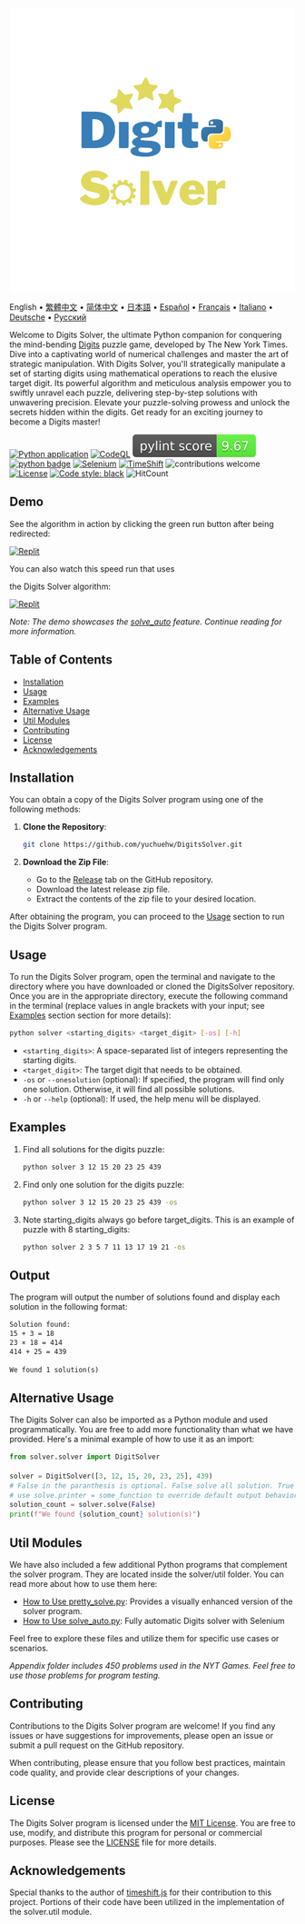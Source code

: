 <p align="center">
    <picture>
      <img 
        src="https://raw.githubusercontent.com/yuchuehw/DigitsSolver/main/new_logo.png" 
        alt="Digits Solver icon"
        width="500"
       />
    </picture>
<p>

English
 • [繁體中文](readme/README_zh-TW.md)
 • [简体中文](readme/README_zh-CN.md)
 • [日本語](readme/README_ja.md)
 • [Español](readme/README_es.md)
 • [Français](readme/README_fr.md)
 • [Italiano](readme/README_it.md)
 • [Deutsche](readme/README_de.md)
 • [Русский](readme/README_ru.md)

Welcome to Digits Solver, the ultimate Python companion for conquering the mind-bending [Digits](https://www.nytimes.com/games/digits) puzzle game, developed by The New York Times. Dive into a captivating world of numerical challenges and master the art of strategic manipulation. With Digits Solver, you'll strategically manipulate a set of starting digits using mathematical operations to reach the elusive target digit. Its powerful algorithm and meticulous analysis empower you to swiftly unravel each puzzle, delivering step-by-step solutions with unwavering precision. Elevate your puzzle-solving prowess and unlock the secrets hidden within the digits. Get ready for an exciting journey to become a Digits master!

[![Python application](https://github.com/yuchuehw/DigitsSolver/actions/workflows/python-app.yml/badge.svg)](https://github.com/yuchuehw/DigitsSolver/actions/workflows/python-app.yml)
[![CodeQL](https://github.com/yuchuehw/DigitsSolver/actions/workflows/github-code-scanning/codeql/badge.svg)](https://github.com/yuchuehw/DigitsSolver/actions/workflows/github-code-scanning/codeql)
[![PyLint Score](https://raw.githubusercontent.com/yuchuehw/DigitsSolver/main/pylint_badge.svg)](pylint.out)
<br>
[![python badge](https://img.shields.io/badge/Python-3776AB?style=flat&for-the-badge&logo=python&logoColor=white)](https://www.python.org/)
[![Selenium](https://img.shields.io/badge/Selenium-grey.svg?style=flat&logo=selenium)](https://www.selenium.dev/)
[![TimeShift](https://img.shields.io/badge/TimeShift.js-grey.svg?style=flat&logo=javascript)](https://github.com/plaa/TimeShift-js)
![contributions welcome](https://img.shields.io/badge/contributions-welcome-brightgreen.svg?style=flat&color=pink)
[![License](https://img.shields.io/github/license/yuchuehw/DigitsSolver?style=flat&color=yellow)](LICENSE.md)
[![Code style: black](https://img.shields.io/badge/code%20style-black-000000.svg)](https://github.com/psf/black)
![HitCount](https://hits.dwyl.com/yuchuehw/DigitsSolver.svg?style=flat)

## Demo
See the algorithm in action by clicking the green run button after being redirected:

[![Replit](https://img.shields.io/badge/DEMO-REPL.IT-purple.svg?style=flat&logo=replit)](https://replit.com/@yuchuehw/DigitsSolver)

You can also watch this speed run that uses

 the Digits Solver algorithm:

[![Replit](https://img.shields.io/badge/DEMO-YOUTUBE-purple.svg?style=flat&logo=youtube)](https://www.youtube.com/watch?v=se2OdZnEHHA)

*Note: The demo showcases the [solve_auto](readme/solveAuto.md) feature. Continue reading for more information.*

## Table of Contents

- [Installation](#installation)
- [Usage](#usage)
- [Examples](#examples)
- [Alternative Usage](#alternative-usage)
- [Util Modules](#util-modules)
- [Contributing](#contributing)
- [License](#license)
- [Acknowledgements](#acknowledgements)

## Installation

You can obtain a copy of the Digits Solver program using one of the following methods:

1. **Clone the Repository**:
   ```bash
   git clone https://github.com/yuchuehw/DigitsSolver.git
   ```

2. **Download the Zip File**:
   - Go to the [Release](https://github.com/yuchuehw/DigitsSolver/releases) tab on the GitHub repository.
   - Download the latest release zip file.
   - Extract the contents of the zip file to your desired location.

After obtaining the program, you can proceed to the [Usage](#usage) section to run the Digits Solver program.

## Usage

To run the Digits Solver program, open the terminal and navigate to the directory where you have downloaded or cloned the DigitsSolver repository. Once you are in the appropriate directory, execute the following command in the terminal (replace values in angle brackets with your input; see [Examples](#example) section section for more details):

```bash
python solver <starting_digits> <target_digit> [-os] [-h]
```

- `<starting_digits>`: A space-separated list of integers representing the starting digits.
- `<target_digit>`: The target digit that needs to be obtained.
- `-os` or `--onesolution` (optional): If specified, the program will find only one solution. Otherwise, it will find all possible solutions.
- `-h` or `--help` (optional): If used, the help menu will be displayed.

## Examples

1. Find all solutions for the digits puzzle:
   ```bash
   python solver 3 12 15 20 23 25 439
   ```

2. Find only one solution for the digits puzzle:
   ```bash
   python solver 3 12 15 20 23 25 439 -os
   ```


3. Note starting_digits always go before target_digits. This is an example of puzzle with 8 starting_digits:
   ```bash
   python solver 2 3 5 7 11 13 17 19 21 -os
   ```

## Output

The program will output the number of solutions found and display each solution in the following format:

```
Solution found:
15 + 3 = 18
23 × 18 = 414
414 + 25 = 439

We found 1 solution(s)
```

## Alternative Usage

The Digits Solver can also be imported as a Python module and used programmatically. You are free to add more functionality than what we have provided. Here's a minimal example of how to use it as an import:

```python
from solver.solver import DigitSolver

solver = DigitSolver([3, 12, 15, 20, 23, 25], 439)
# False in the paranthesis is optional. False solve all solution. True solve one solution.
# use solve.printer = some_function to override default output behavior.
solution_count = solver.solve(False)
print(f"We found {solution_count} solution(s)")
```

## Util Modules

We have also included a few additional Python programs that complement the solver program. They are located inside the solver/util folder. You can read more about how to use them here:

- [How to Use pretty_solve.py](readme/prettySolve.md): Provides a visually enhanced version of the solver program.
- [How to Use solve_auto.py](readme/solveAuto.md): Fully automatic Digits solver with Selenium

Feel free to explore these files and utilize them for specific use cases or scenarios.

*Appendix folder includes 450 problems used in the NYT Games. Feel free to use those problems for program testing.*

## Contributing

Contributions to the Digits Solver program are welcome! If you find any issues or have suggestions for improvements, please open an issue or submit a pull request on the GitHub repository.

When contributing, please ensure that you follow best practices, maintain code quality, and provide clear descriptions of your changes.

## License

The Digits Solver program is licensed under the [MIT License](https://choosealicense.com/licenses/mit/). You are free to use, modify, and distribute this program for personal or commercial purposes. Please see the [LICENSE](LICENSE.md) file for more details.

## Acknowledgements

Special thanks to the author of [timeshift.js](https://github.com/plaa/TimeShift-js) for their contribution to this project. Portions of their code have been utilized in the implementation of the solver.util module.

